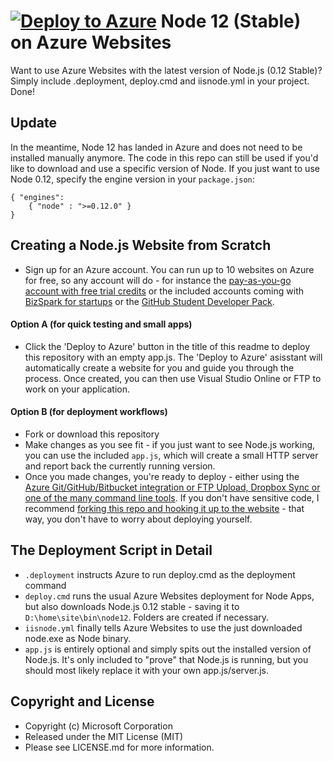 # [![Deploy to Azure](http://azuredeploy.net/deploybutton.png)](https://azuredeploy.net/) Node 12 (Stable) on Azure Websites
Want to use Azure Websites with the latest version of Node.js (0.12 Stable)? Simply include .deployment, deploy.cmd and iisnode.yml in your project. Done!

## Update
In the meantime, Node 12 has landed in Azure and does not need to be installed manually anymore. The code in this repo can still be used if you'd like to download and use a specific version of Node. If you just want to use Node 0.12, specify the engine version in your `package.json`:

```
{ "engines": 
    { "node" : ">=0.12.0" } 
}
```

## Creating a Node.js Website from Scratch
- Sign up for an Azure account. You can run up to 10 websites on Azure for free, so any account will do - for instance the [pay-as-you-go account with free trial credits](http://azure.microsoft.com/en-us/pricing/free-trial/) or the included accounts coming with [BizSpark for startups](http://www.bizspark.com) or the [GitHub Student Developer Pack](https://education.github.com/pack).

#### Option A (for quick testing and small apps)
- Click the 'Deploy to Azure' button in the title of this readme to deploy this repository with an empty app.js. The 'Deploy to Azure' asisstant will automatically create a website for you and guide you through the process. Once created, you can then use Visual Studio Online or FTP to work on your application.

#### Option B (for deployment workflows)
- Fork or download this repository
- Make changes as you see fit - if you just want to see Node.js working, you can use the included `app.js`, which will create a small HTTP server and report back the currently running version.
- Once you made changes, you're ready to deploy - either using the [Azure Git/GitHub/Bitbucket integration or FTP Upload, Dropbox Sync or one of the many command line tools](http://azure.microsoft.com/en-gb/documentation/articles/web-sites-deploy/). If you don't have sensitive code, I recommend [forking this repo and hooking it up to the website](http://azure.microsoft.com/en-gb/documentation/articles/web-sites-publish-source-control/#Step7) - that way, you don't have to worry about deploying yourself. 

## The Deployment Script in Detail
- `.deployment` instructs Azure to run deploy.cmd as the deployment command
- `deploy.cmd` runs the usual Azure Websites deployment for Node Apps, but also downloads Node.js 0.12 stable - saving it to `D:\home\site\bin\node12`. Folders are created if necessary.
- `iisnode.yml` finally tells Azure Websites to use the just downloaded node.exe as Node binary.
- `app.js` is entirely optional and simply spits out the installed version of Node.js. It's only included to "prove" that Node.js is running, but you should most likely replace it with your own app.js/server.js.

## Copyright and License
- Copyright (c) Microsoft Corporation
- Released under the MIT License (MIT)
- Please see LICENSE.md for more information.
